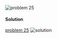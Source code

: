 ![problem 25](https://github.com/cpp-rakesh/DiscreteMathematicsAndItsApplications/blob/master/Chapter_6_Counting/6.2_The_Pigeonhole_Principle/Exercises/repo/problem_25.jpg)

#### Solution
[problem 25](https://github.com/cpp-rakesh/DiscreteMathematicsAndItsApplications/blob/master/Chapter_6_Counting/6.2_The_Pigeonhole_Principle/Exercises/repo/problem_25.cpp)
![solution](https://github.com/cpp-rakesh/DiscreteMathematicsAndItsApplications/blob/master/Chapter_6_Counting/6.2_The_Pigeonhole_Principle/Exercises/repo/solution_25.jpg)

